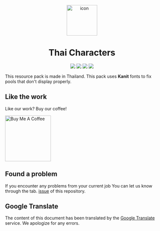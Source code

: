 <div align="center">
    <img src="https://raw.githubusercontent.com/Maseshi/Thai-Characters/main/source/pack.png" width="100" alt="icon">
    <h1>
        <strong>Thai Characters</strong>
    </h1>
    <img src="https://img.shields.io/badge/version-v1.0.0-2088FF?logoColor=white&style=flat-square">
    <img src="https://img.shields.io/badge/minecraft-v1.19-62B47A?logo=minecraft&logoColor=white&style=flat-square">
    <img src="https://img.shields.io/github/stars/Maseshi/Thai-Characters.svg?logo=github&style=flat-square">
    <img src="https://img.shields.io/github/license/Maseshi/Thai-Characters.svg?logo=github&style=flat-square">
</div>

This resource pack is made in Thailand. This pack uses **Kanit** fonts to fix pools that don't display properly.

## Like the work

Like our work? Buy our coffee!

<a href="https://www.buymeacoffee.com/maseshi" target="_blank">
     <img src="https://cdn.buymeacoffee.com/buttons/v2/default-yellow.png" alt="Buy Me A Coffee" width="150px" />
</a>

## Found a problem

If you encounter any problems from your current job You can let us know through the tab. [issue](https://github.com/Maseshi/WMaseshi/issues) of this repository.

## Google Translate

The content of this document has been translated by the [Google Translate](https://translate.google.com/) service. We apologize for any errors.
